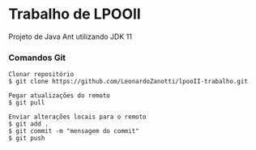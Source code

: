# Trabalho de LPOOII
Projeto de Java Ant utilizando JDK 11


### Comandos Git
```
Clonar repositório
$ git clone https://github.com/LeonardoZanotti/lpooII-trabalho.git

Pegar atualizações do remoto
$ git pull

Enviar alterações locais para o remoto
$ git add .
$ git commit -m "mensagem do commit"
$ git push
```